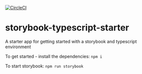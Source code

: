 [![CircleCI](https://circleci.com/gh/OwenPattison/storybook-typescript-starter.svg?style=svg)](https://circleci.com/gh/OwenPattison/storybook-typescript-starter)

# storybook-typescript-starter
A starter app for getting started with a storybook and typescript environment

To get started - install the dependencies:
`npm i`

To start storybook:
`npm run storybook`

